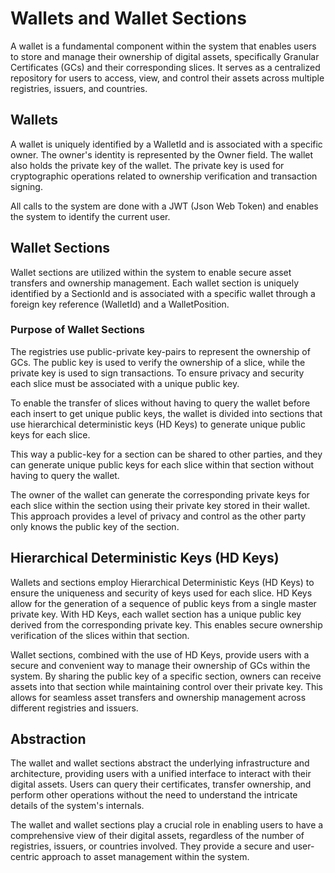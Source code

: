 
# Wallets and Wallet Sections

A wallet is a fundamental component within the system that enables users to store and manage their ownership of digital assets, specifically Granular Certificates (GCs) and their corresponding slices. It serves as a centralized repository for users to access, view, and control their assets across multiple registries, issuers, and countries.

## Wallets

A wallet is uniquely identified by a WalletId and is associated with a specific owner. The owner's identity is represented by the Owner field. The wallet also holds the private key of the wallet.
The private key is used for cryptographic operations related to ownership verification and transaction signing.

All calls to the system are done with a JWT (Json Web Token) and enables the system to identify the current user.

## Wallet Sections

Wallet sections are utilized within the system to enable secure asset transfers and ownership management.
Each wallet section is uniquely identified by a SectionId and is associated with a specific wallet through a foreign key reference (WalletId) and a WalletPosition.

### Purpose of Wallet Sections

The registries use public-private key-pairs to represent the ownership of GCs. The public key is used to verify the ownership of a slice, while the private key is used to sign transactions.
To ensure privacy and security each slice must be associated with a unique public key.

To enable the transfer of slices without having to query the wallet before each insert to get unique public keys, the wallet is divided into sections that use hierarchical deterministic keys (HD Keys) to generate unique public keys for each slice.

This way a public-key for a section can be shared to other parties, and they can generate unique public keys for each slice within that section without having to query the wallet.

The owner of the wallet can generate the corresponding private keys for each slice within the section using their private key stored in their wallet.
This approach provides a level of privacy and control as the other party only knows the public key of the section.

## Hierarchical Deterministic Keys (HD Keys)

Wallets and sections employ Hierarchical Deterministic Keys (HD Keys) to ensure the uniqueness and security of keys used for each slice.
HD Keys allow for the generation of a sequence of public keys from a single master private key. With HD Keys, each wallet section has a unique public key derived from the corresponding private key. This enables secure ownership verification of the slices within that section.

Wallet sections, combined with the use of HD Keys, provide users with a secure and convenient way to manage their ownership of GCs within the system. By sharing the public key of a specific section, owners can receive assets into that section while maintaining control over their private key. This allows for seamless asset transfers and ownership management across different registries and issuers.

## Abstraction

The wallet and wallet sections abstract the underlying infrastructure and architecture, providing users with a unified interface to interact with their digital assets. Users can query their certificates, transfer ownership, and perform other operations without the need to understand the intricate details of the system's internals.

The wallet and wallet sections play a crucial role in enabling users to have a comprehensive view of their digital assets, regardless of the number of registries, issuers, or countries involved. They provide a secure and user-centric approach to asset management within the system.
